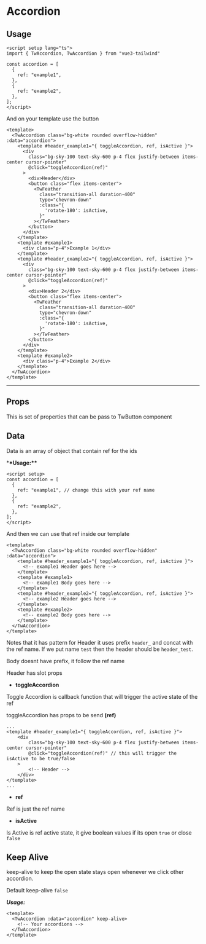 # Accordion

## Usage

```vue{2}
<script setup lang="ts">
import { TwAccordion, TwAccordion } from "vue3-tailwind"

const accordion = [
  {
    ref: "example1",
  },
  {
    ref: "example2",
  },
];
</script>
```

And on your template use the button

```vue
<template>
  <TwAccordion class="bg-white rounded overflow-hidden" :data="accordion">
    <template #header_example1="{ toggleAccordion, ref, isActive }">
      <div
        class="bg-sky-100 text-sky-600 p-4 flex justify-between items-center cursor-pointer"
        @click="toggleAccordion(ref)"
      >
        <div>Header</div>
        <button class="flex items-center">
          <TwFeather
            class="transition-all duration-400"
            type="chevron-down"
            :class="{
              'rotate-180': isActive,
            }"
          ></TwFeather>
        </button>
      </div>
    </template>
    <template #example1>
      <div class="p-4">Example 1</div>
    </template>
    <template #header_example2="{ toggleAccordion, ref, isActive }">
      <div
        class="bg-sky-100 text-sky-600 p-4 flex justify-between items-center cursor-pointer"
        @click="toggleAccordion(ref)"
      >
        <div>Header 2</div>
        <button class="flex items-center">
          <TwFeather
            class="transition-all duration-400"
            type="chevron-down"
            :class="{
              'rotate-180': isActive,
            }"
          ></TwFeather>
        </button>
      </div>
    </template>
    <template #example2>
      <div class="p-4">Example 2</div>
    </template>
  </TwAccordion>
</template>
```

---

## Props

This is set of properties that can be pass to TwButton component

## Data

Data is an array of object that contain ref for the ids

\***\*Usage:\*\***

```vue
<script setup>
const accordion = [
  {
    ref: "example1", // change this with your ref name
  },
  {
    ref: "example2",
  },
];
</script>
```

And then we can use that ref inside our template

```vue
<template>
  <TwAccordion class="bg-white rounded overflow-hidden" :data="accordion">
    <template #header_example1="{ toggleAccordion, ref, isActive }">
      <!-- example1 Header goes here -->
    </template>
    <template #example1>
      <!-- example1 Body goes here -->
    </template>
    <template #header_example2="{ toggleAccordion, ref, isActive }">
      <!-- example2 Header goes here -->
    </template>
    <template #example2>
      <!-- example2 Body goes here -->
    </template>
  </TwAccordion>
</template>
```

Notes that it has pattern for Header it uses prefix `header_` and concat with the ref name. If we put name `test` then the header should be `header_test`.

Body doesnt have prefix, it follow the ref name

Header has slot props

- **toggleAccordion**

Toggle Accordion is callback function that will trigger the active state of the ref

toggleAccordion has props to be send **(ref)**

```vue
...
<template #header_example1="{ toggleAccordion, ref, isActive }">
	<div
		class="bg-sky-100 text-sky-600 p-4 flex justify-between items-center cursor-pointer"
		@click="toggleAccordion(ref)" // this will trigger the isActive to be true/false
	>
		<!-- Header -->
	</div>
</template>
...
```

- **ref**

Ref is just the ref name

- **isActive**

Is Active is ref active state, it give boolean values if its open `true` or close `false`

## Keep Alive

keep-alive to keep the open state stays open whenever we click other accordion.

Default keep-alive `false`

**_Usage:_**

```vue
<template>
  <TwAccordion :data="accordion" keep-alive>
    <!-- Your accordions -->
  </TwAccordion>
</template>
```
